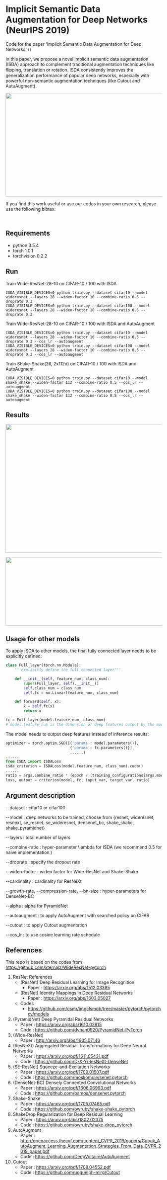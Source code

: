 # Implicit Semantic Data Augmentation for Deep Networks **(NeurIPS 2019)**

Code for the paper 'Implicit Semantic Data Augmentation for Deep Networks' ()

In this paper, we propose a novel implicit semantic data augmentation (ISDA) approach to complement traditional augmentation techniques like ﬂipping, translation or rotation. ISDA consistently improves the generalization performance of popular deep networks, especially with powerful non-semantic augmentation techniques (like Cutout and AutuAugment).

<p align="center">
    <img src="ISDA-overview.png" height="334" width= "800">
</p>


If you find this work useful or use our codes in your own research, please use the following bibtex:

```


```


## Requirements
- python 3.5.4
- torch 1.0.1
- torchvision 0.2.2


## Run

Train Wide-ResNet-28-10 on CIFAR-10 / 100 with ISDA

```
CUDA_VISIBLE_DEVICES=0 python train.py --dataset cifar10 --model wideresnet --layers 28 --widen-factor 10 --combine-ratio 0.5 --droprate 0.3
CUDA_VISIBLE_DEVICES=0 python train.py --dataset cifar100 --model wideresnet --layers 28 --widen-factor 10 --combine-ratio 0.5 --droprate 0.3

```

Train Wide-ResNet-28-10 on CIFAR-10 / 100 with ISDA and AutoAugment

```
CUDA_VISIBLE_DEVICES=0 python train.py --dataset cifar10 --model wideresnet --layers 28 --widen-factor 10 --combine-ratio 0.5 --droprate 0.3 --cos_lr --autoaugment
CUDA_VISIBLE_DEVICES=0 python train.py --dataset cifar100 --model wideresnet --layers 28 --widen-factor 10 --combine-ratio 0.5 --droprate 0.3 --cos_lr --autoaugment

```


Train Shake-Shake(26, 2x112d) on CIFAR-10 / 100 with ISDA and AutoAugment

```
CUDA_VISIBLE_DEVICES=0 python train.py --dataset cifar10 --model shake_shake --widen-factor 112 --combine-ratio 0.5 --cos_lr --autoaugment
CUDA_VISIBLE_DEVICES=0 python train.py --dataset cifar100 --model shake_shake --widen-factor 112 --combine-ratio 0.5 --cos_lr --autoaugment

```

## Results

<p align="center">
    <img src="ISDA-cifar-1.png" height="414" width= "700">
</p>

<p align="center">
    <img src="ISDA-cifar-2.png" height="221" width= "700">
</p>



## Usage for other models

To apply ISDA to other models, the final fully connected layer needs to be explicitly defined:

```python
class Full_layer(torch.nn.Module):
    '''explicitly define the full connected layer'''

    def __init__(self, feature_num, class_num):
        super(Full_layer, self).__init__()
        self.class_num = class_num
        self.fc = nn.Linear(feature_num, class_num)

    def forward(self, x):
        x = self.fc(x)
        return x

fc = Full_layer(model.feature_num, class_num)
# model.feature_num is the dimension of deep features output by the model.
```

The model needs to output deep features instead of inference results:

```python
optimizer = torch.optim.SGD([{'params': model.parameters()},
                             {'params': fc.parameters()}],
                             ......)
......
from ISDA import ISDALoss
isda_criterion = ISDALoss(model.feature_num, class_num).cuda()
......
ratio = args.combine_ratio * (epoch / (training_configurations[args.model]['epochs']))
loss, output = criterion(model, fc, input_var, target_var, ratio)
```




## Argument description

--dataset : cifar10 or cifar100

--model : deep networks to be trained, choose from {resnet, wideresnet, resnext, se_resnet, se_wideresnet, densenet_bc, shake_shake, shake_pyramidnet}

--layers : total number of layers

--combine-ratio : hyper-parameter \lambda for ISDA (we recommend 0.5 for naive implementation.)

--droprate : specify the dropout rate

--widen-factor : widen factor for Wide-ResNet and Shake-Shake

--cardinality : cardinality for ResNeXt

--growth-rate, --compression-rate, --bn-size : hyper-parameters for DenseNet-BC

--alpha : alpha for PyramidNet

--autoaugment : to apply AutoAugment with searched policy on CIFAR

--cutout : to apply Cutout augmentation

--cos_lr : to use cosine learning rate schedule


## References

This repo is based on the codes from https://github.com/xternalz/WideResNet-pytorch

1. ResNet References
    - (ResNet) Deep Residual Learning for Image Recognition
      - Paper : https://arxiv.org/abs/1512.03385
    - (ResNet) Identity Mappings in Deep Residual Networks
      - Paper : https://arxiv.org/abs/1603.05027
    - Codes
      - https://github.com/osmr/imgclsmob/tree/master/pytorch/pytorchcv/models
2. (PyramidNet) Deep Pyramidal Residual Networks
    - Paper : https://arxiv.org/abs/1610.02915
    - Code : https://github.com/dyhan0920/PyramidNet-PyTorch
3. (Wide-ResNet)
    - Paper : http://arxiv.org/abs/1605.07146
4. (ResNeXt) Aggregated Residual Transformations for Deep Neural Networks
    - Paper : https://arxiv.org/pdf/1611.05431.pdf
    - Code : https://github.com/D-X-Y/ResNeXt-DenseNet
5. (SE-ResNet) Squeeze-and-Excitation Networks
    - Paper : https://arxiv.org/pdf/1709.01507.pdf
    - Code : https://github.com/moskomule/senet.pytorch
6. (DenseNet-BC) Densely Connected Convolutional Networks
    - Paper : https://arxiv.org/pdf/1608.06993.pdf
    - Code : https://github.com/bamos/densenet.pytorch
7. Shake-Shake
    - Paper : https://arxiv.org/pdf/1705.07485.pdf
    - Code : https://github.com/owruby/shake-shake_pytorch
8. ShakeDrop Regularization for Deep Residual Learning
    - Paper : https://arxiv.org/abs/1802.02375
    - Code : https://github.com/owruby/shake-drop_pytorch
9. AutoAugment
    - Paper : http://openaccess.thecvf.com/content_CVPR_2019/papers/Cubuk_AutoAugment_Learning_Augmentation_Strategies_From_Data_CVPR_2019_paper.pdf
    - Code : https://github.com/DeepVoltaire/AutoAugment
10. Cutout
    - Paper : https://arxiv.org/pdf/1708.04552.pdf
    - Code : https://github.com/uoguelph-mlrg/Cutout
